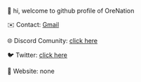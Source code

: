 👋 hi, welcome to github profile of OreNation

✉️ Contact: [Gmail](https://mailto:@orenationstudios@gmail.com)

🌐 Discord Comunity: [click here](https://discord.gg/AsPhVW63Gw)

🐦 Twitter: [click here](https://twitter.com)

📰 Website: none
